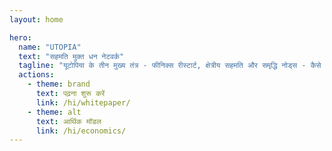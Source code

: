 ```yaml
---
layout: home

hero:
  name: "UTOPIA"
  text: "सहमति मुक्त धन नेटवर्क"
  tagline: "यूटोपिया के तीन मुख्य तंत्र - फीनिक्स रीस्टार्ट, क्षेत्रीय सहमति और समृद्धि नोड्स - कैसे एक टिकाऊ मूल्य चक्र बनाते हैं? यह क्रांतिकारी दस्तावेज़ आपको उत्तर का खुलासा करेगा और आपकी धन की अवधारणा को गहराई से प्रभावित करेगा।"
  actions:
    - theme: brand
      text: पढ़ना शुरू करें
      link: /hi/whitepaper/
    - theme: alt
      text: आर्थिक मॉडल
      link: /hi/economics/
---
```


<ParticlesBackground />
